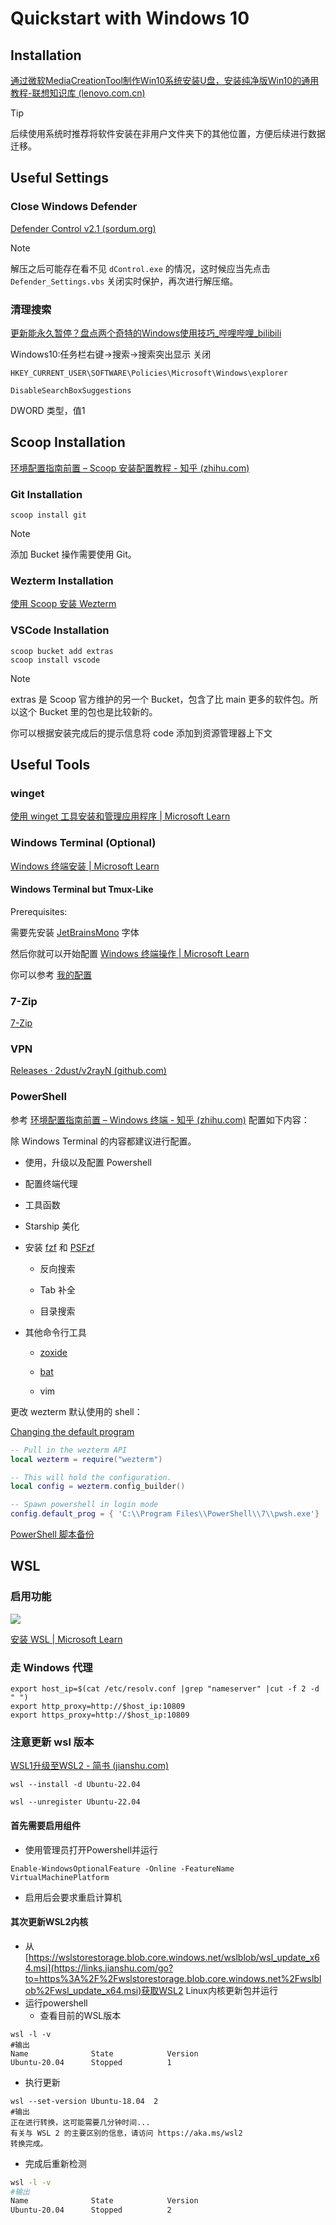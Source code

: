 # Quickstart with Windows 10

## Installation

[通过微软MediaCreationTool制作Win10系统安装U盘，安装纯净版Win10的通用教程-联想知识库 (lenovo.com.cn)](https://iknow.lenovo.com.cn/detail/177365.html) 

> [!TIP]
> 
> 后续使用系统时推荐将软件安装在非用户文件夹下的其他位置，方便后续进行数据迁移。

## Useful Settings

### Close Windows Defender

[Defender Control v2.1 (sordum.org)](https://www.sordum.org/9480/defender-control-v2-1/)

> [!NOTE]
> 
> 解压之后可能存在看不见 `dControl.exe` 的情况，这时候应当先点击 `Defender_Settings.vbs` 关闭实时保护，再次进行解压缩。

### 清理搜索

[更新能永久暂停？盘点两个奇特的Windows使用技巧_哔哩哔哩_bilibili](https://www.bilibili.com/video/BV1FM4y1i76d/?spm_id_from=333.999.0.0&vd_source=28c1733f23da877f7a7ff03ab05b2a54) 

Windows10:任务栏右键->搜索->搜索突出显示 关闭

```
HKEY_CURRENT_USER\SOFTWARE\Policies\Microsoft\Windows\explorer
```

```
DisableSearchBoxSuggestions
```

DWORD 类型，值1

## Scoop Installation

[环境配置指南前置 – Scoop 安装配置教程 - 知乎 (zhihu.com)](https://zhuanlan.zhihu.com/p/678611327) 

### Git Installation

```shell
scoop install git
```

> [!NOTE]
>
> 添加 Bucket 操作需要使用 Git。

### Wezterm Installation

[使用 Scoop 安装 Wezterm](https://wezfurlong.org/wezterm/install/windows.html#for-chocolatey-users)

### VSCode Installation

```shell
scoop bucket add extras
scoop install vscode
```

> [!NOTE]
> 
> extras 是 Scoop 官方维护的另一个 Bucket，包含了比 main 更多的软件包。所以这个 Bucket 里的包也是比较新的。
> 
> 你可以根据安装完成后的提示信息将 code 添加到资源管理器上下文

## Useful Tools

### winget

[使用 winget 工具安装和管理应用程序 | Microsoft Learn](https://learn.microsoft.com/zh-cn/windows/package-manager/winget/) 

### Windows Terminal (Optional)

[Windows 终端安装 | Microsoft Learn](https://learn.microsoft.com/zh-cn/windows/terminal/install) 

#### Windows Terminal but Tmux-Like

Prerequisites:

需要先安装 [JetBrainsMono](https://www.jetbrains.com/lp/mono/) 字体

然后你就可以开始配置 [Windows 终端操作 | Microsoft Learn](https://learn.microsoft.com/zh-cn/windows/terminal/customize-settings/actions)

你可以参考 [我的配置](https://github.com/whicha/config/blob/main/windows/Windows-Terminal.settings.json)

### 7-Zip

[7-Zip](https://7-zip.org/)

### VPN

[Releases · 2dust/v2rayN (github.com)](https://github.com/2dust/v2rayN/releases?ref=vps-rank)

### PowerShell

参考 [环境配置指南前置 – Windows 终端 - 知乎 (zhihu.com)](https://zhuanlan.zhihu.com/p/678607774) 配置如下内容：

除 Windows Terminal 的内容都建议进行配置。

- 使用，升级以及配置 Powershell

- 配置终端代理

- 工具函数

- Starship 美化

- 安装 [fzf](https://github.com/junegunn/fzf) 和 [PSFzf](https://github.com/kelleyma49/PSFzf)

   - 反向搜索

   - Tab 补全

   - 目录搜索

- 其他命令行工具

   - [zoxide](https://github.com/ajeetdsouza/zoxide)

   - [bat](https://github.com/sharkdp/bat)

   - vim

更改 wezterm 默认使用的 shell：

[Changing the default program](https://wezfurlong.org/wezterm/config/launch.html#changing-the-default-program)

```lua
-- Pull in the wezterm API
local wezterm = require("wezterm")

-- This will hold the configuration.
local config = wezterm.config_builder()

-- Spawn powershell in login mode
config.default_prog = { 'C:\\Program Files\\PowerShell\\7\\pwsh.exe'}
```

[PowerShell 脚本备份](https://github.com/whicha/config/blob/main/windows/Microsoft.PowerShell_profile.ps1)

## WSL

### 启用功能

![](https://obsidian-gallery-cd.oss-cn-chengdu.aliyuncs.com/obsidian-first/wsl.png#errorMessage=unknown%20error&id=ngpr7&originHeight=488&originWidth=482&originalType=binary&ratio=1&rotation=0&showTitle=false&status=error&style=none) 

[安装 WSL | Microsoft Learn](https://learn.microsoft.com/zh-cn/windows/wsl/install) 

### 走 Windows 代理

```shell
export host_ip=$(cat /etc/resolv.conf |grep "nameserver" |cut -f 2 -d " ")
export http_proxy=http://$host_ip:10809
export https_proxy=http://$host_ip:10809
```

### 注意更新 wsl 版本

[WSL1升级至WSL2 - 简书 (jianshu.com)](https://www.jianshu.com/p/22dce615c8a3) 

```shell
wsl --install -d Ubuntu-22.04
```

```shell
wsl --unregister Ubuntu-22.04
```

#### 首先需要启用组件

- 使用管理员打开Powershell并运行

```shell
Enable-WindowsOptionalFeature -Online -FeatureName VirtualMachinePlatform
```

- 启用后会要求重启计算机

#### 其次更新WSL2内核

- 从[https://wslstorestorage.blob.core.windows.net/wslblob/wsl_update_x64.msi](https://links.jianshu.com/go?to=https%3A%2F%2Fwslstorestorage.blob.core.windows.net%2Fwslblob%2Fwsl_update_x64.msi)获取WSL2 Linux内核更新包并运行
- 运行powershell
   - 查看目前的WSL版本

```shell
wsl -l -v
#输出
Name              State            Version
Ubuntu-20.04      Stopped          1
```

- 执行更新

```shell
wsl --set-version Ubuntu-18.04  2
#输出
正在进行转换，这可能需要几分钟时间...
有关与 WSL 2 的主要区别的信息，请访问 https://aka.ms/wsl2
转换完成。
```

- 完成后重新检测

```bash
wsl -l -v
#输出
Name              State            Version
Ubuntu-20.04      Stopped          2
```
